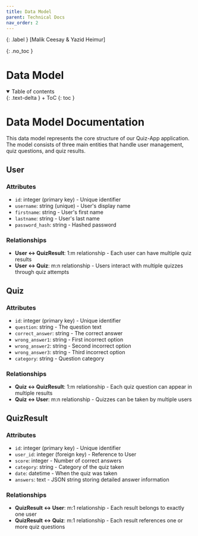 ```yaml
---
title: Data Model
parent: Technical Docs
nav_order: 2
---
```


{: .label }
[Malik Ceesay & Yazid Heimur]

{: .no_toc }
# Data Model

<details open markdown="block">
{: .text-delta }
<summary>Table of contents</summary>
+ ToC
{: toc }
</details>

# Data Model Documentation

This data model represents the core structure of our Quiz-App application. The model consists of three main entities that handle user management, quiz questions, and quiz results.

## User

### Attributes
- `id`: integer (primary key) - Unique identifier
- `username`: string (unique) - User's display name
- `firstname`: string - User's first name
- `lastname`: string - User's last name
- `password_hash`: string - Hashed password

### Relationships
- **User ↔ QuizResult**: 1:m relationship - Each user can have multiple quiz results
- **User ↔ Quiz**: m:n relationship - Users interact with multiple quizzes through quiz attempts

## Quiz

### Attributes
- `id`: integer (primary key) - Unique identifier
- `question`: string - The question text
- `correct_answer`: string - The correct answer
- `wrong_answer1`: string - First incorrect option
- `wrong_answer2`: string - Second incorrect option
- `wrong_answer3`: string - Third incorrect option
- `category`: string - Question category

### Relationships
- **Quiz ↔ QuizResult**: 1:m relationship - Each quiz question can appear in multiple results
- **Quiz ↔ User**: m:n relationship - Quizzes can be taken by multiple users

## QuizResult

### Attributes
- `id`: integer (primary key) - Unique identifier
- `user_id`: integer (foreign key) - Reference to User
- `score`: integer - Number of correct answers
- `category`: string - Category of the quiz taken
- `date`: datetime - When the quiz was taken
- `answers`: text - JSON string storing detailed answer information

### Relationships
- **QuizResult ↔ User**: m:1 relationship - Each result belongs to exactly one user
- **QuizResult ↔ Quiz**: m:1 relationship - Each result references one or more quiz questions
